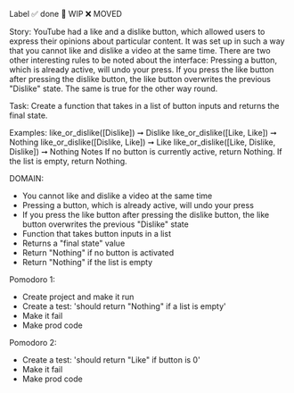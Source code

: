 Label ✅ done 🚧 WIP ❌ MOVED

Story:
YouTube had a like and a dislike button, which allowed users to express their opinions about particular content. It was set up in such a way that you cannot like and dislike a video at the same time. There are two other interesting rules to be noted about the interface: Pressing a button, which is already active, will undo your press. If you press the like button after pressing the dislike button, the like button overwrites the previous "Dislike" state. The same is true for the other way round.

Task:
Create a function that takes in a list of button inputs and returns the final state.

Examples:
like_or_dislike([Dislike]) ➞ Dislike
like_or_dislike([Like, Like]) ➞ Nothing
like_or_dislike([Dislike, Like]) ➞ Like
like_or_dislike([Like, Dislike, Dislike]) ➞ Nothing
Notes
If no button is currently active, return Nothing.
If the list is empty, return Nothing.

DOMAIN:
- You cannot like and dislike a video at the same time
- Pressing a button, which is already active, will undo your press
- If you press the like button after pressing the dislike button, the like button overwrites the previous "Dislike" state
- Function that takes button inputs in a list
- Returns a "final state" value
- Return "Nothing" if no button is activated
- Return "Nothing" if the list is empty

Pomodoro 1: 
- Create project and make it run
- Create a test: 'should return "Nothing" if a list is empty'
- Make it fail
- Make prod code

Pomodoro 2: 
- Create a test: 'should return "Like" if button is 0'
- Make it fail
- Make prod code

